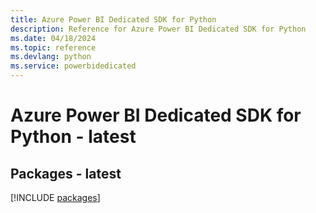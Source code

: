 ```yaml
---
title: Azure Power BI Dedicated SDK for Python
description: Reference for Azure Power BI Dedicated SDK for Python
ms.date: 04/18/2024
ms.topic: reference
ms.devlang: python
ms.service: powerbidedicated
---
```

# Azure Power BI Dedicated SDK for Python - latest
## Packages - latest
[!INCLUDE [packages](power-bi-dedicated-index.md)]